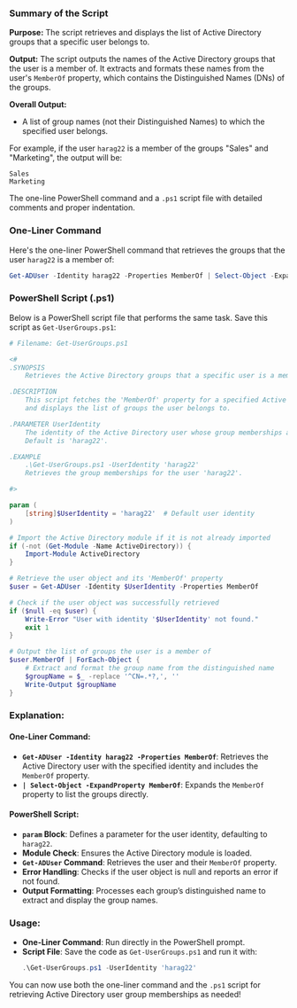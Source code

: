 ### Summary of the Script

**Purpose:**
The script retrieves and displays the list of Active Directory groups that a specific user belongs to.

**Output:**
The script outputs the names of the Active Directory groups that the user is a member of. It extracts and formats these names from the user's `MemberOf` property, which contains the Distinguished Names (DNs) of the groups.

**Overall Output:**
- A list of group names (not their Distinguished Names) to which the specified user belongs.

For example, if the user `harag22` is a member of the groups "Sales" and "Marketing", the output will be:

```
Sales
Marketing
```


The one-line PowerShell command and a `.ps1` script file with detailed comments and proper indentation. 

### One-Liner Command

Here's the one-liner PowerShell command that retrieves the groups that the user `harag22` is a member of:

```powershell
Get-ADUser -Identity harag22 -Properties MemberOf | Select-Object -ExpandProperty MemberOf
```

### PowerShell Script (.ps1)

Below is a PowerShell script file that performs the same task. Save this script as `Get-UserGroups.ps1`:

```powershell
# Filename: Get-UserGroups.ps1

<#
.SYNOPSIS
    Retrieves the Active Directory groups that a specific user is a member of.

.DESCRIPTION
    This script fetches the 'MemberOf' property for a specified Active Directory user
    and displays the list of groups the user belongs to.

.PARAMETER UserIdentity
    The identity of the Active Directory user whose group memberships are to be retrieved.
    Default is 'harag22'.

.EXAMPLE
    .\Get-UserGroups.ps1 -UserIdentity 'harag22'
    Retrieves the group memberships for the user 'harag22'.

#>

param (
    [string]$UserIdentity = 'harag22'  # Default user identity
)

# Import the Active Directory module if it is not already imported
if (-not (Get-Module -Name ActiveDirectory)) {
    Import-Module ActiveDirectory
}

# Retrieve the user object and its 'MemberOf' property
$user = Get-ADUser -Identity $UserIdentity -Properties MemberOf

# Check if the user object was successfully retrieved
if ($null -eq $user) {
    Write-Error "User with identity '$UserIdentity' not found."
    exit 1
}

# Output the list of groups the user is a member of
$user.MemberOf | ForEach-Object {
    # Extract and format the group name from the distinguished name
    $groupName = $_ -replace '^CN=.*?,', ''
    Write-Output $groupName
}
```

### Explanation:

#### One-Liner Command:
- **`Get-ADUser -Identity harag22 -Properties MemberOf`**: Retrieves the Active Directory user with the specified identity and includes the `MemberOf` property.
- **`| Select-Object -ExpandProperty MemberOf`**: Expands the `MemberOf` property to list the groups directly.

#### PowerShell Script:
- **`param` Block**: Defines a parameter for the user identity, defaulting to `harag22`.
- **Module Check**: Ensures the Active Directory module is loaded.
- **`Get-ADUser` Command**: Retrieves the user and their `MemberOf` property.
- **Error Handling**: Checks if the user object is null and reports an error if not found.
- **Output Formatting**: Processes each group’s distinguished name to extract and display the group names.

### Usage:

- **One-Liner Command**: Run directly in the PowerShell prompt.
- **Script File**: Save the code as `Get-UserGroups.ps1` and run it with:
  ```powershell
  .\Get-UserGroups.ps1 -UserIdentity 'harag22'
  ```

You can now use both the one-liner command and the `.ps1` script for retrieving Active Directory user group memberships as needed!
